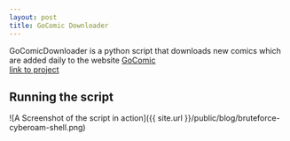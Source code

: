 ```yaml
---
layout: post
title: GoComic Downloader
---
```


GoComicDownloader is a python script that downloads new comics which are added daily to the website [GoComic](https://gocomics.com)
<br/>[link to project](https://github.com/shivam043/GoComicDownloader)

## Running the script
![A Screenshot of the script in action]({{ site.url }}/public/blog/bruteforce-cyberoam-shell.png)

